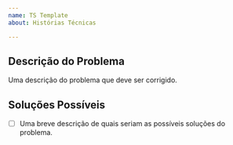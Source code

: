 ```yaml
---
name: TS Template
about: Histórias Técnicas

---
```


## Descrição do Problema

Uma descrição do problema que deve ser corrigido.

## Soluções Possíveis

- [ ] Uma breve descrição de quais seriam as possíveis soluções do problema.
